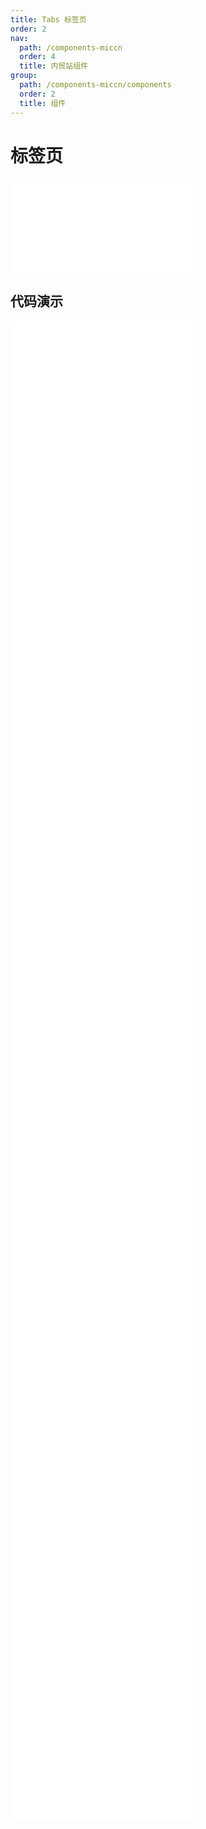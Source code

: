 ```yaml
---
title: Tabs 标签页
order: 2
nav:
  path: /components-miccn
  order: 4
  title: 内贸站组件
group:
  path: /components-miccn/components
  order: 2
  title: 组件
---
```


# 标签页

<div>
<embed src="@docs-common/tabs/index.md"></embed>
</div>
        
## 代码演示

<Row gutter=8>

  <Col span=24>
    
  <div class="code-box"><embed src="@abiz-rc-miccn/tabs/demo/basic-tabs-miccn.md"></embed></div>
          
  <div class="code-box"><embed src="@abiz-rc-miccn/tabs/demo/disabled-tabs-miccn.md"></embed></div>
          
  <div class="code-box"><embed src="@abiz-rc-miccn/tabs/demo/custom-tab-bar-node-tabs-miccn.md"></embed></div>
          
  <div class="code-box"><embed src="@abiz-rc-miccn/tabs/demo/centered-tabs-miccn.md"></embed></div>
          
  <div class="code-box"><embed src="@abiz-rc-miccn/tabs/demo/icon-tabs-miccn.md"></embed></div>
          
  <div class="code-box"><embed src="@abiz-rc-miccn/tabs/demo/slide-tabs-miccn.md"></embed></div>
          
  <div class="code-box"><embed src="@abiz-rc-miccn/tabs/demo/extra-tabs-miccn.md"></embed></div>
          
  <div class="code-box"><embed src="@abiz-rc-miccn/tabs/demo/size-tabs-miccn.md"></embed></div>
          
  <div class="code-box"><embed src="@abiz-rc-miccn/tabs/demo/position-tabs-miccn.md"></embed></div>
          
  <div class="code-box"><embed src="@abiz-rc-miccn/tabs/demo/card-tabs-miccn.md"></embed></div>
          
  <div class="code-box"><embed src="@abiz-rc-miccn/tabs/demo/editable-card-tabs-miccn.md"></embed></div>
          
  <div class="code-box"><embed src="@abiz-rc-miccn/tabs/demo/card-top-tabs-miccn.md"></embed></div>
          
  <div class="code-box"><embed src="@abiz-rc-miccn/tabs/demo/custom-add-trigger-tabs-miccn.md"></embed></div>
          
  <div class="code-box"><embed src="@abiz-rc-miccn/tabs/demo/custom-tab-bar-tabs-miccn.md"></embed></div>
          
  <div class="code-box"><embed src="@abiz-rc-miccn/tabs/demo/nest-tabs-miccn.md"></embed></div>
          
  </Col>
          
</Row>
        
<div><embed src="@docs-common/tabs/index-api.md"></embed><div>
